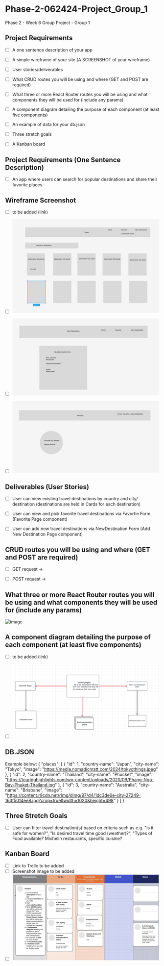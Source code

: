 # Phase-2-062424-Project_Group_1
Phase 2 - Week 6 Group Project - Group 1


## Project Requirements
- [ ] A one sentence description of your app
- [ ] A simple wireframe of your site (A SCREENSHOT of your wireframe)
- [ ] User stories/deliverables
- [ ] What CRUD routes you will be using and where (GET and POST are required)
- [ ] What three or more React Router routes you will be using and what components they will be used for (include any params)
- [ ] A component diagram detailing the purpose of each component (at least five components)
- [ ] An example of data for your db.json
- [ ] Three stretch goals
- [ ] A Kanban board


## Project Requirements (One Sentence Description)
- [ ] An app where users can search for popular destinations and share their favorite places.


## Wireframe Screenshot
- [ ] to be added (link)
- [ ] ![image](/assets/wireframe_project_2.JPG)
- [ ] ![image](/assets/New_Dest_Route.JPG)
- [ ] ![image](/assets/Favorite_route.JPG)


## Deliverables (User Stories)
- [ ] User can view existing travel destinations by country and city/ destination (destinations are held in Cards for each destination)
- [ ] User can view and pick favorite travel destinations via Favortie Form (Favorite Page component)
- [ ] User can add new travel destinations via NewDestination Form (Add New Destination Page component)


## CRUD routes you will be using and where (GET and POST are required)
- [ ] GET request -> 
- [ ] POST request -> 


## What three or more React Router routes you will be using and what components they will be used for (include any params)
![image](https://github.com/user-attachments/assets/d6304df3-d8aa-44c8-8c8f-0e46acdd97b1)



## A component diagram detailing the purpose of each component (at least five components)
- [ ] to be added (link)
- [ ] ![image](/assets/Component_Diagram.png)
      

## DB.JSON
Example below:
 {
    "places": [
    {
        "id": 1,
        "country-name": "Japan",
        "city-name": "Tokyo",
        "image": "https://media.nomadicmatt.com/2024/tokyothings.jpeg"
    },
    {
        "id": 2,
        "country-name": "Thailand",
        "city-name": "Phucket",
        "image": "https://touringhighlights.com/wp-content/uploads/2020/09/Phang-Nga-Bay-Phuket-Thailand.jpg"
    },
    {
        "id": 3,
        "country-name": "Australia",
        "city-name": "Brisbane",
        "image": "https://content.r9cdn.net/rimg/dimg/97/d4/1dc3de6e-city-27249-163f5014ee8.jpg?crop=true&width=1020&height=498"
    }
    ]
 }


## Three Stretch Goals
- [ ] User can filter travel destination(s) based on criteria such as e.g. "Is it safe for women?", "Is desired travel time good (weather)?", "Types of Food available? Michelin restaurants, specific cuisine?


## Kanban Board
- [ ] Link to Trello to be added
- [ ] Screenshot image to be added
- [ ] ![image](/assets/KANBAN_Board.png)
